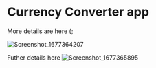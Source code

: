 # Currency Converter app
More details are here (;

![Screenshot_1677364207](https://user-images.githubusercontent.com/89584431/221383304-c7168a1c-4722-416b-920a-f631efed7b4b.png)

Futher details here
![Screenshot_1677365895](https://user-images.githubusercontent.com/89584431/221383393-a0793db0-1d7b-48ae-8e87-9f5be84cc63e.png)
